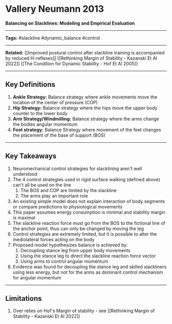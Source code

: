 # Vallery Neumann 2013
**Balancing on Slacklines: Modeling and Empirical Evaluation**

---

**Tags:** #slackline #dynamic_balance #control 

---

**Related:** [[Improved postural control after slackline training is accompanied by reduced H-reflexes]]   [[Rethinking Margin of Stability - Kazanski Et Al  2022]] [[The Condition for Dynamic Stability - Hof Et Al 2005]]

---

## Key Definitions
1. **Ankle Strategy:** Balance strategy where ankle movements move the location of the center of pressure (COP)
2. **Hip Strategy:** Balance strategy where the hips move the upper body counter to the lower body
3. **Arm Strategy/Windmilling:** Balance strategy where the arms change the bodies angular momentum
4. **Foot strategy:** Balance Strategy where movement of the feet changes the placement of the base of support (BOS) 

---

## Key Takeaways
1. Neuromechanical control strategies for slacklining aren't well understood
2. The 4 control strategies used in rigid surface walking (defined above) can't all be used on the line
	1. The BOS and COP are limited by the slackline
	2. The arms play an important role
3. An existing simple model does not explain interaction of body segments or compare predictions to physiological movements 
4. This paper assumes energy consumption is minimal and stability margin is maximal
5. The slackline reaction force must go from the BOS to the fictional line of the anchor point, thus can only be changed by moving the leg
6. Control strategies are extremely limited, but it is possible to alter the mediolateral forces acting on the body
7. Proposed model hypothesizes balance is achieved by:
	1. Decoupling stance leg from upper body movements
	2. Using the stance leg to direct the slackline reaction force vector
	3. Using arms to control angular momentum
8. Evidence was found for decoupling the stance leg and skilled slackliners using less energy, but not for the arms as dominant control mechanism for angular momentum

---

## Limitations
1. Over relies on Hof's Margin of stability - see [[Rethinking Margin of Stability - Kazanski Et Al  2022]]